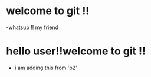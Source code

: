 # welcome to git !!
-whatsup !! my friend
# hello user!!welcome to git !!
- i am adding this from 'b2'